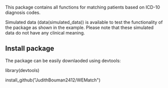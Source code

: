 This package contains all functions for matching patients based on ICD-10 diagnosis codes. 

Simulated data (data(simulated_data)) is available to test the functionality of the package as shown in the example. Please note that these simulated data do not have any clinical meaning. 

## Install package

The package can be easily downlaoded using devtools:

library(devtools)

install_github("JudithBouman2412/WEMatch") 
